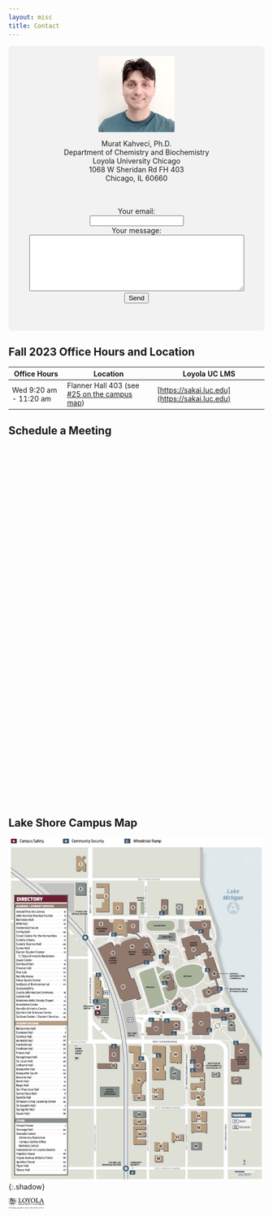 ```yaml
---
layout: misc
title: Contact
---
```


<div style="background-color: rgb(242, 242, 242); padding: 20px; border-radius: 8px; display: flex; align-items: center; justify-content: center; flex-direction: column; text-align: center;">

  <img width="150" class="mb-3 rounded-circle border shadow" src="/images/team/murat-kahveci.jpg">

  <div>
    <p>
      Murat Kahveci, Ph.D.<br>
      Department of Chemistry and Biochemistry<br>
      Loyola University Chicago<br>
      1068 W Sheridan Rd FH 403<br> 
      Chicago, IL 60660
    </p>
  </div>

  <div>
    <p>
<form action="https://formspree.io/f/xdojepgn" method="POST" style="background-color: rgb(242, 242, 242); padding: 20px; border-radius: 8px;">
                    <label>Your email:<br><input type="email" name="email"></label><br>
                    <label>Your message:<br><textarea rows="7" cols="50" maxlength="500" name="message"></textarea></label><br>
                    <!-- your other form fields go here -->
                    <button type="submit">Send</button>
                </form>
    </p>
  </div>
</div>

<!-- Add space using Bootstrap utility classes -->
<div class="mt-5"></div>

## Fall 2023 Office Hours and Location

| Office Hours           | Location                                                               | Loyola UC LMS                |
| -----------------------|------------------------------------------------------------------------| ---------------------------- |
| Wed 9:20 am - 11:20 am | Flanner Hall 403 (see [#25 on the campus map](#lake-shore-campus-map)) | [https://sakai.luc.edu](https://sakai.luc.edu)  |

<!-- Add space using Bootstrap utility classes -->
<div class="mt-5"></div>

## Schedule a Meeting

<!-- Calendly inline widget begin -->
<div class="calendly-inline-widget" data-url="https://calendly.com/kahveci-pw/one-on-one-meeting?hide_event_type_details=1&hide_gdpr_banner=1" style="min-width:320px;height:700px;"></div>
<script type="text/javascript" src="https://assets.calendly.com/assets/external/widget.js" async></script>
<!-- Calendly inline widget end -->

<!-- Calendly badge widget begin -->
<link href="https://assets.calendly.com/assets/external/widget.css" rel="stylesheet">
<script src="https://assets.calendly.com/assets/external/widget.js" type="text/javascript" async></script>
<script type="text/javascript">window.onload = function() { Calendly.initBadgeWidget({ url: 'https://calendly.com/kahveci-pw/one-on-one-meeting', text: 'Schedule a Meeting', color: '#0069ff', textColor: '#ffffff', branding: undefined }); }</script>
<!-- Calendly badge widget end -->

<!-- Add space using Bootstrap utility classes -->
<div class="mt-5"></div>

## Lake Shore Campus Map

<img src="images/lsc.jpg" alt="Loyola University Chicago - LSC" style="width:800px;">{:.shadow}


<div class="row">
  <div class="col-lg-12">
    <div class="float-lg-right" style="vertical-align: bottom; display: table-cell;">
      <a class="off" href="https://www.luc.edu/chemistry/facultystaff/kahvecimurat.shtml"><img width=70 src="/images/logos/luc-grayscale.png"></a>&nbsp; &nbsp; &nbsp; &nbsp;
<!--      <a class="off" href="https://www.hhmi.org/">
        <img width=68 src="/images/logos/logo_hhmi_grayscale.png">
      </a>-->
    </div>
  </div>
</div>